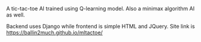 A tic-tac-toe AI trained using Q-learning model. Also a minimax algorithm AI as well.

Backend uses Django while frontend is simple HTML and JQuery. Site link is https://ballin2much.github.io/mltactoe/
